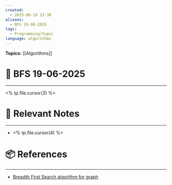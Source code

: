 ```yaml
---
created:
  - 2025-06-19 23:30
aliases:
  - BFS 19-06-2025
tags:
  - Programming/topic
language: algorithms
---
```


**Topics:** [[Algorithms]]

# 📃 BFS 19-06-2025

---
<% tp.file.cursor(3) %>

# 🔗 Relevant Notes

---
- <% tp.file.cursor(4) %>
# 📦 References

---

- [Breadth First Search algorithm for graph](https://www.geeksforgeeks.org/breadth-first-search-or-bfs-for-a-graph/)